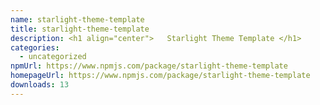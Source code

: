 ```yaml
---
name: starlight-theme-template
title: starlight-theme-template
description: <h1 align="center">   Starlight Theme Template </h1>
categories:
  - uncategorized
npmUrl: https://www.npmjs.com/package/starlight-theme-template
homepageUrl: https://www.npmjs.com/package/starlight-theme-template
downloads: 13
---
```

